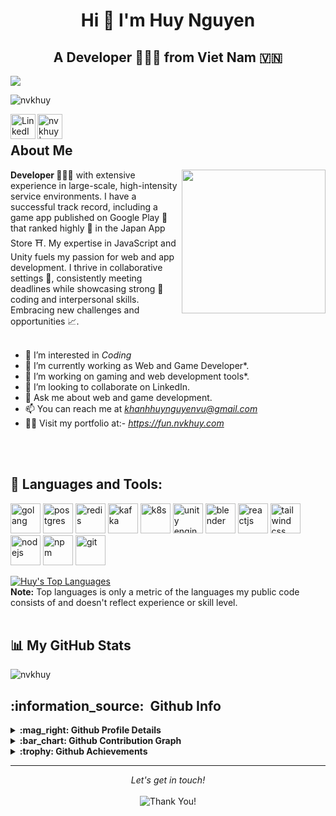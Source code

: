 
<!---
    nvkhuy/nvkhuy is a ✨ special ✨ repository because its `README.md` (this file) appears on your GitHub profile.
    You can click the Preview link to take a look at your changes.
    --->

<h1 align="center">Hi 👋 I'm Huy Nguyen</h1> 
<h2 align="center">A Developer 👨🏻‍💻 from Viet Nam 🇻🇳</h2>

<a align="center" href="https://github.com/nvkhuy"><img src="https://readme-typing-svg.demolab.com?font=Fira+Code&pause=1000&width=435&lines=Mobile+Game+Developer;Web+Full+Stack&center=true&width=800&height=60"></a>
<br/>
<p align="left"> <img src="https://komarev.com/ghpvc/?username=nvkhuy&label=Profile%20views&color=0e75b6&style=flat" alt="nvkhuy" /> </p>

<a href="https://www.linkedin.com/in/nvkhuy">
  <img align="left" alt="LinkedIn" width="40px" src="https://img.icons8.com/?size=48&id=13930&format=png" />
</a>
<a href="https://x.com/nvkhuy">
  <img align="left" alt="nvkhuy | X" width="40px" src="https://img.icons8.com/?size=100&id=111056&format=png&color=000000" />
</a>
<br/>

## About Me
<img align='right' src="https://media.giphy.com/media/gjrYDwbjnK8x36xZIO/giphy.gif" width="230">
<b>Developer 👨🏻‍💻</b> with extensive experience in large-scale, high-intensity service environments. I have a successful track record, including a game app published on Google Play 🛒 that ranked highly 🤩 in the Japan App Store ⛩️. My expertise in JavaScript and Unity fuels my passion for web and app development. I thrive in collaborative settings 🤝, consistently meeting deadlines while showcasing strong 💪 coding and interpersonal skills. Embracing new challenges and opportunities 📈.
<br/>
<br/>

- 👀 I’m interested in *Coding*
- :telescope: I’m currently working as Web and Game Developer*.
- :seedling: I’m working on gaming and web development tools*.
- :dancers: I’m looking to collaborate on LinkedIn.
- :speech_balloon: Ask me about web and game development.
- 📫 You can reach me at *khanhhuynguyenvu@gmail.com*
- 👨‍💻 Visit my portfolio at:- *https://fun.nvkhuy.com*
<!-- - 🤔: I’m looking for partner in tech to offer my talents skills in web and app development.. -->
<br/> <br/>

<!-- - 📄 Know about my experiences [Drive Link](deive-link if any) -->

<!-- <h3 align="left">Connect with me:</h3>
<p align="left">
  <a href="https://www.linkedin.com/in/ajay-kumar-maurya/" target="_blank"
    ><img
      align="center"
      src="https://raw.githubusercontent.com/rahuldkjain/github-profile-readme-generator/master/src/images/icons/Social/linked-in-alt.svg"
      alt="nvkhuy"
      height="30"
      width="40"
  /></a>
    <a href="https://www.hackerrank.com/ajaymaurya6798" target="blank">
        <img align="center" src="https://raw.githubusercontent.com/rahuldkjain/github-profile-readme-generator/master/src/images/icons/Social/hackerrank.svg"                     alt="nvkhuy" 
             height="30" width="40" /></a>
</p> -->


## :rocket: Languages and Tools:
<p align="left">
    <img src="https://img.icons8.com/?size=100&id=44442&format=png" alt="golang"  width="48" height="48"/>
    <img src="https://img.icons8.com/?size=100&id=38561&format=png" alt="postgres"  width="48" height="48"/>
    <img src="https://img.icons8.com/?size=100&id=pHS3eRpynIRQ&format=png&color=000000" alt="redis"  width="48" height="48"/>
    <img src="https://img.icons8.com/?size=100&id=fOhLNqGJsUbJ&format=png&color=000000" alt="kafka"  width="48" height="48"/>
    <img src="https://img.icons8.com/?size=100&id=cvzmaEA4kC0o&format=png&color=000000" alt="k8s"  width="48" height="48"/>
    <img src="https://img.icons8.com/?size=100&id=39848&format=png&color=000000" alt="unity engine"  width="48" height="48"/>
    <img src="https://img.icons8.com/?size=100&id=KDGdN57NLSJa&format=png&color=000000" alt="blender"  width="48" height="48"/>
    <img src="https://img.icons8.com/officel/80/000000/react.png" alt="reactjs"  width="48" height="48"/>
    <img src="https://img.icons8.com/?size=100&id=CIAZz2CYc6Kc&format=png&color=000000" alt="tailwind css"  width="48" height="48"/>
    <img src="https://img.icons8.com/color/48/000000/nodejs.png" alt="nodejs"  width="48" height="48"/>
    <img src="https://img.icons8.com/color/48/000000/npm.png"  alt="npm"  width="48" height="48"/>
    <img src="https://img.icons8.com/color/48/000000/git.png" alt="git"  width="48" height="48"/>
</p>


<a href="https://github.com/nvkhuy/github-readme-stats"><img alt="Huy's Top Languages" src="https://github-readme-stats.vercel.app/api/top-langs/?username=nvkhuy&langs_count=8&count_private=true&layout=compact&&hide_border=true&bg_color=00000000" /></a>
<br/>
<b>Note:</b> Top languages is only a metric of the languages my public code consists of and doesn't reflect experience or skill level.
<br><br/>

## :bar_chart: My GitHub Stats
<p >
 <img
    align="center"
    src="https://github-readme-stats.vercel.app/api?username=nvkhuy&show_icons=true&bg_color=00000000"
    alt="nvkhuy"
  />
</p>

<h2>:information_source: &nbsp;Github Info</h2>
<details>	
  <summary><b>:mag_right: Github Profile Details</b></summary>
<p align="center"><img height="180em" src="https://github-profile-summary-cards.vercel.app/api/cards/profile-details?username=nvkhuy&theme=nord_bright" alt="Abhi-lab2" align = "center"/></p>
</details>

<details>
<summary><b>:bar_chart: Github Contribution Graph</b></summary>
<!-- <p align="center"<a href="#"><img alt="Huy's Activity Graph" src="https://activity-graph.herokuapp.com/graph?username=nvkhuy&bg_color=0D1117&color=e05397&line=e05397&point=FFFFFF&hide_border=true&" /></a></p> -->
<p align="center"<a href="#"><img alt="Huy's Activity Graph" src="https://github-readme-streak-stats.herokuapp.com/?user=nvkhuy&bg_color=0D1117&color=e05397&line=e05397&point=FFFFFF&hide_border=true&" /></a></p>
</details>

<details>
 <summary><b>:trophy: Github Achievements</b></summary>
<p align="center"> <a href="https://github.com/nvkhuy/nvkhuy.git"><img src="https://github-profile-trophy.vercel.app/?username=nvkhuy&margin-w=5&theme=flat" alt="Ajay" /></a> </p>
 </details> 

 <hr>
<p align="center">
    <i>Let's get in touch!</i><br><br>
   <img alt="Thank You!" title="Thank You" src="https://img.shields.io/badge/Thank-You-ff69b4.svg"/>
</p>
